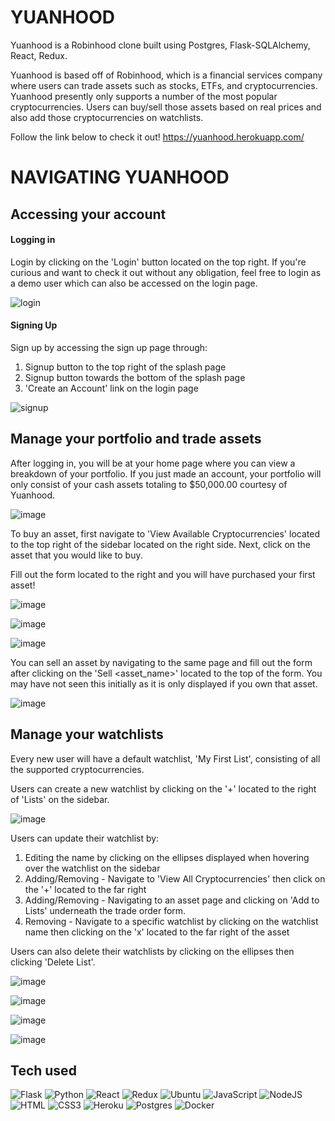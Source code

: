 # YUANHOOD

Yuanhood is a Robinhood clone built using Postgres, Flask-SQLAlchemy, React, Redux.

Yuanhood is based off of Robinhood, which is a financial services company where users can trade assets such as stocks, ETFs, and cryptocurrencies. Yuanhood presently only supports a number of the most popular cryptocurrencies. Users can buy/sell those assets based on real prices and also add those cryptocurrencies on watchlists.

Follow the link below to check it out!
https://yuanhood.herokuapp.com/

# NAVIGATING YUANHOOD
## Accessing your account
#### Logging in
Login by clicking on the 'Login' button located on the top right. If you're curious and want to check it out without any obligation, feel free to login as a demo user which can also be accessed on the login page.


![login](https://user-images.githubusercontent.com/60123981/200235038-15a81c05-5b84-4093-9188-1023090cd71e.png)



#### Signing Up
Sign up by accessing the sign up page through:

 1. Signup button to the top right of the splash page
 2. Signup button towards the bottom of the splash page
 3. 'Create an Account' link on the login page


![signup](https://user-images.githubusercontent.com/60123981/200235047-7e8091f6-e132-44e8-b984-3a54d2f19308.png)


## Manage your portfolio and trade assets
After logging in, you will be at your home page where you can view a breakdown of your portfolio. If you just made an account, your portfolio will only consist of your cash assets totaling to $50,000.00 courtesy of Yuanhood.


![image](https://user-images.githubusercontent.com/60123981/200231316-801419a9-3f73-40ab-8a64-759e8c5ac991.png)



To buy an asset, first navigate to 'View Available Cryptocurrencies' located to the top right of the sidebar located on the right side. Next, click on the asset that you would like to buy.

Fill out the form located to the right and you will have purchased your first asset!

![image](https://user-images.githubusercontent.com/60123981/200231457-dcfddcf7-7aec-49be-a94a-1b7aa2a42d95.png)


![image](https://user-images.githubusercontent.com/60123981/200231664-339ced71-767e-4823-bd6c-6c08d088971f.png)


![image](https://user-images.githubusercontent.com/60123981/200231771-c32bfde6-3792-4030-ac1e-948a50e310ac.png)


You can sell an asset by navigating to the same page and fill out the form after clicking on the 'Sell <asset_name>' located to the top of the form. You may have not seen this initially as it is only displayed if you own that asset.


![image](https://user-images.githubusercontent.com/60123981/200231961-6fc2537a-30ad-4b7d-a273-4d40fb6a7744.png)


## Manage your watchlists
Every new user will have a default watchlist, 'My First List', consisting of all the supported cryptocurrencies.

Users can create a new watchlist by clicking on the '+' located to the right of 'Lists' on the sidebar.


![image](https://user-images.githubusercontent.com/60123981/200232122-14941059-f624-498a-aae4-0e1d71cdba2a.png)


Users can update their watchlist by:

 1. Editing the name by clicking on the ellipses displayed when hovering over the watchlist on the sidebar
 2. Adding/Removing - Navigate to 'View All Cryptocurrencies' then click on the '+' located to the far right
 3. Adding/Removing - Navigating to an asset page and clicking on 'Add to Lists' underneath the trade order form.
 4. Removing - Navigate to a specific watchlist by clicking on the watchlist name then clicking on the 'x' located to the far right of the asset

Users can also delete their watchlists by clicking on the ellipses then clicking 'Delete List'.


![image](https://user-images.githubusercontent.com/60123981/200232944-9a4ed6be-e656-4482-8429-9fb1fa5ddae2.png)


![image](https://user-images.githubusercontent.com/60123981/200233209-1217f8c7-6251-4123-bf11-8674dd476579.png)


![image](https://user-images.githubusercontent.com/60123981/200233323-54542446-0a32-4c04-a3fc-8b9779cc2e80.png)


![image](https://user-images.githubusercontent.com/60123981/200233870-9ef97336-da51-4489-b200-492e9db365f9.png)


## Tech used
![Flask](https://camo.githubusercontent.com/ea92b069447aaf7b6ed27965700bc66cd0f7a450d0af50e0253e51af05ae73db/68747470733a2f2f696d672e736869656c64732e696f2f62616467652f466c61736b2d4244424442443f7374796c653d666f722d7468652d6261646765266c6f676f3d466c61736b266c6f676f436f6c6f723d626c61636b)
![Python](https://camo.githubusercontent.com/053ff5f8af42deab62b674620537307a2b9d52613eff9901ff014a0d37f3e217/68747470733a2f2f696d672e736869656c64732e696f2f62616467652f507974686f6e2d2532334637444631453f7374796c653d666f722d7468652d6261646765266c6f676f3d507974686f6e266c6f676f436f6c6f723d626c61636b)
![React](https://img.shields.io/badge/react-%2320232a.svg?style=for-the-badge&logo=react&logoColor=%2361DAFB)
![Redux](https://img.shields.io/badge/redux-%23593d88.svg?style=for-the-badge&logo=redux&logoColor=white)
![Ubuntu](https://camo.githubusercontent.com/d6de31463470dd4540e7ece7849e6d38d423825f113ea4ae639f4dcfd0392d82/68747470733a2f2f696d672e736869656c64732e696f2f62616467652f5562756e74752d4539353432303f7374796c653d666f722d7468652d6261646765266c6f676f3d7562756e7475266c6f676f436f6c6f723d7768697465)
![JavaScript](https://img.shields.io/badge/javascript-%23323330.svg?style=for-the-badge&logo=javascript&logoColor=%23F7DF1E)
![NodeJS](https://img.shields.io/badge/node.js-6DA55F?style=for-the-badge&logo=node.js&logoColor=white)
![HTML](https://camo.githubusercontent.com/49fbb99f92674cc6825349b154b65aaf4064aec465d61e8e1f9fb99da3d922a1/68747470733a2f2f696d672e736869656c64732e696f2f62616467652f68746d6c352d2532334533344632362e7376673f7374796c653d666f722d7468652d6261646765266c6f676f3d68746d6c35266c6f676f436f6c6f723d7768697465)
![CSS3](https://camo.githubusercontent.com/e6b67b27998fca3bccf4c0ee479fc8f9de09d91f389cccfbe6cb1e29c10cfbd7/68747470733a2f2f696d672e736869656c64732e696f2f62616467652f637373332d2532333135373242362e7376673f7374796c653d666f722d7468652d6261646765266c6f676f3d63737333266c6f676f436f6c6f723d7768697465)
![Heroku](https://camo.githubusercontent.com/d18f98a93a8ca015503870e592f96dbdf86f41048e9de1fbbbd4b2dcc7c456b1/68747470733a2f2f696d672e736869656c64732e696f2f62616467652f6865726f6b752d2532333433303039382e7376673f7374796c653d666f722d7468652d6261646765266c6f676f3d6865726f6b75266c6f676f436f6c6f723d7768697465)
![Postgres](https://img.shields.io/badge/postgres-%23316192.svg?style=for-the-badge&logo=postgresql&logoColor=white)
![Docker](https://camo.githubusercontent.com/6b7f701cf0bea42833751b754688f1a27b6090fdf90bf2b226addff01be817f0/68747470733a2f2f696d672e736869656c64732e696f2f62616467652f646f636b65722d2532333064623765642e7376673f7374796c653d666f722d7468652d6261646765266c6f676f3d646f636b6572266c6f676f436f6c6f723d7768697465)

